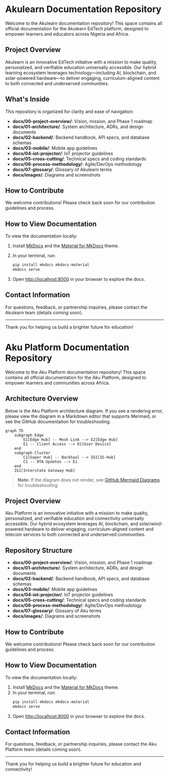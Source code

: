 # Akulearn Documentation Repository

Welcome to the Akulearn documentation repository! This space contains all official documentation for the Akulearn EdTech platform, designed to empower learners and educators across Nigeria and Africa.

## Project Overview

Akulearn is an innovative EdTech initiative with a mission to make quality, personalized, and verifiable education universally accessible. Our hybrid learning ecosystem leverages technology—including AI, blockchain, and solar-powered hardware—to deliver engaging, curriculum-aligned content to both connected and underserved communities.

## What's Inside

This repository is organized for clarity and ease of navigation:

- **docs/00-project-overview/**: Vision, mission, and Phase 1 roadmap
- **docs/01-architecture/**: System architecture, ADRs, and design documents
- **docs/02-backend/**: Backend handbook, API specs, and database schemas
- **docs/03-mobile/**: Mobile app guidelines
- **docs/04-iot-projector/**: IoT projector guidelines
- **docs/05-cross-cutting/**: Technical specs and coding standards
- **docs/06-process-methodology/**: Agile/DevOps methodology
- **docs/07-glossary/**: Glossary of Akulearn terms
- **docs/images/**: Diagrams and screenshots

## How to Contribute

We welcome contributions! Please check back soon for our contribution guidelines and process.

## How to View Documentation

To view the documentation locally:

1. Install [MkDocs](https://www.mkdocs.org/) and the [Material for MkDocs](https://squidfunk.github.io/mkdocs-material/) theme.

2. In your terminal, run:

   ```sh
   pip install mkdocs mkdocs-material
   mkdocs serve
   ```

3. Open [http://localhost:8000](http://localhost:8000) in your browser to explore the docs.

## Contact Information

For questions, feedback, or partnership inquiries, please contact the Akulearn team (details coming soon).

---

Thank you for helping us build a brighter future for education!

# Aku Platform Documentation Repository

Welcome to the Aku Platform documentation repository! This space contains all official documentation for the Aku Platform, designed to empower learners and communities across Africa.

## Architecture Overview

Below is the Aku Platform architecture diagram. If you see a rendering error, please view the diagram in a Markdown editor that supports Mermaid, or see the GitHub documentation for troubleshooting.

```mermaid
graph TD
    subgraph Edge
        E1[Edge Hub] -- Mesh Link --> E2[Edge Hub]
        E1 -- Client Access --> D1[User Device]
    end
    subgraph Cluster
        C1[Super Hub] -- Backhaul --> IG1[IG-Hub]
        C1 -- OTA Updates --> E1
    end
    IG1[Interstate Gateway Hub]
```

> **Note:** If the diagram does not render, see [GitHub Mermaid Diagrams](https://docs.github.com/get-started/writing-on-github/working-with-advanced-formatting/creating-diagrams#creating-mermaid-diagrams) for troubleshooting.

## Project Overview

Aku Platform is an innovative initiative with a mission to make quality, personalized, and verifiable education and connectivity universally accessible. Our hybrid ecosystem leverages AI, blockchain, and solar/wind-powered hardware to deliver engaging, curriculum-aligned content and telecom services to both connected and underserved communities.

## Repository Structure

- **docs/00-project-overview/**: Vision, mission, and Phase 1 roadmap
- **docs/01-architecture/**: System architecture, ADRs, and design documents
- **docs/02-backend/**: Backend handbook, API specs, and database schemas
- **docs/03-mobile/**: Mobile app guidelines
- **docs/04-iot-projector/**: IoT projector guidelines
- **docs/05-cross-cutting/**: Technical specs and coding standards
- **docs/06-process-methodology/**: Agile/DevOps methodology
- **docs/07-glossary/**: Glossary of Aku terms
- **docs/images/**: Diagrams and screenshots

## How to Contribute

We welcome contributions! Please check back soon for our contribution guidelines and process.

## How to View Documentation

To view the documentation locally:

1. Install [MkDocs](https://www.mkdocs.org/) and the [Material for MkDocs](https://squidfunk.github.io/mkdocs-material/) theme.
2. In your terminal, run:
   ```sh
   pip install mkdocs mkdocs-material
   mkdocs serve
   ```
3. Open [http://localhost:8000](http://localhost:8000) in your browser to explore the docs.

## Contact Information

For questions, feedback, or partnership inquiries, please contact the Aku Platform team (details coming soon).

---

Thank you for helping us build a brighter future for education and connectivity!

